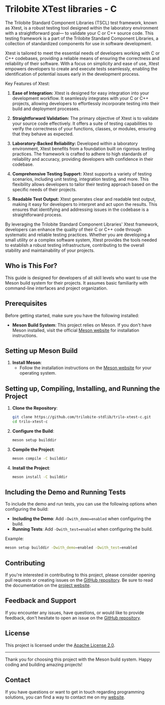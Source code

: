 # Trilobite XTest libraries - C

The Trilobite Standard Component Libraries (TSCL) test framework, known as Xtest, is a robust testing tool designed within the laboratory environment with a straightforward goal— to validate your C or C++ source code. This testing framework is a part of the Trilobite Standard Component Libraries, a collection of standardized components for use in software development.

Xtest is tailored to meet the essential needs of developers working with C or C++ codebases, providing a reliable means of ensuring the correctness and reliability of their software. With a focus on simplicity and ease of use, Xtest empowers developers to create and execute tests seamlessly, enabling the identification of potential issues early in the development process.

Key Features of Xtest:
1. **Ease of Integration:** Xtest is designed for easy integration into your development workflow. It seamlessly integrates with your C or C++ projects, allowing developers to effortlessly incorporate testing into their build and deployment processes.

2. **Straightforward Validation:** The primary objective of Xtest is to validate your source code effectively. It offers a suite of testing capabilities to verify the correctness of your functions, classes, or modules, ensuring that they behave as expected.

3. **Laboratory-Backed Reliability:** Developed within a laboratory environment, Xtest benefits from a foundation built on rigorous testing practices. The framework is crafted to adhere to high standards of reliability and accuracy, providing developers with confidence in their codebase.

4. **Comprehensive Testing Support:** Xtest supports a variety of testing scenarios, including unit testing, integration testing, and more. This flexibility allows developers to tailor their testing approach based on the specific needs of their projects.

5. **Readable Test Output:** Xtest generates clear and readable test output, making it easy for developers to interpret and act upon the results. This ensures that identifying and addressing issues in the codebase is a straightforward process.

By leveraging the Trilobite Standard Component Libraries' Xtest framework, developers can enhance the quality of their C or C++ code through systematic and reliable testing practices. Whether you are developing a small utility or a complex software system, Xtest provides the tools needed to establish a robust testing infrastructure, contributing to the overall stability and maintainability of your projects.

## Who is This For?

This guide is designed for developers of all skill levels who want to use the Meson build system for their projects. It assumes basic familiarity with command-line interfaces and project organization.

## Prerequisites

Before getting started, make sure you have the following installed:

- **Meson Build System**: This project relies on Meson. If you don't have Meson installed, visit the official [Meson website](https://mesonbuild.com/Getting-meson.html) for installation instructions.

## Setting up Meson Build

1. **Install Meson**:
   - Follow the installation instructions on the [Meson website](https://mesonbuild.com/Getting-meson.html) for your operating system.

## Setting up, Compiling, Installing, and Running the Project

1. **Clone the Repository**:
   ```bash
   git clone https://github.com/trilobite-stdlib/trilo-xtest-c.git
   cd trilo-xtest-c
   ```

2. **Configure the Build**:
   ```bash
   meson setup builddir
   ```

3. **Compile the Project**:
   ```bash
   meson compile -C builddir
   ```

4. **Install the Project**:
   ```bash
   meson install -C builddir
   ```

## Including the Demo and Running Tests

To include the demo and run tests, you can use the following options when configuring the build:

- **Including the Demo**: Add `-Dwith_demo=enabled` when configuring the build.
- **Running Tests**: Add `-Dwith_test=enabled` when configuring the build.

Example:

```bash
meson setup builddir -Dwith_demo=enabled -Dwith_test=enabled
```

## Contributing

If you're interested in contributing to this project, please consider opening pull requests or creating issues on the [GitHub repository](https://github.com/trilobite-stdlib/trilo-xtest-c). Be sure to read the documentation on the [project website](https://trilobite.home.blog).

## Feedback and Support

If you encounter any issues, have questions, or would like to provide feedback, don't hesitate to open an issue on the [GitHub repository](https://github.com/trilobite-stdlib/trilo-xtest-c/issues).

## License

This project is licensed under the [Apache License 2.0](LICENSE).

---

Thank you for choosing this project with the Meson build system. Happy coding and building amazing projects!

## Contact

If you have questions or want to get in touch regarding programming solutions, you can find a way to contact me on my [website](https://trilobite.home.blog/contact/).
